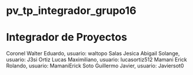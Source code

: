 # pv_tp_integrador_grupo16


# Integrador de Proyectos
Coronel Walter Eduardo, usuario: waltopo 
Salas Jesica Abigail Solange, usuario: J3si
Ortiz Lucas Maximiliano, usuario: lucasortiz512 
Mamani Erick Rolando, usuario: MamaniErick
Soto Guillermo Javier, usuario: Javiersot0